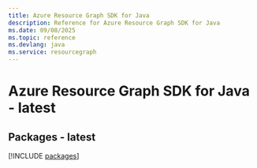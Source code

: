 ```yaml
---
title: Azure Resource Graph SDK for Java
description: Reference for Azure Resource Graph SDK for Java
ms.date: 09/08/2025
ms.topic: reference
ms.devlang: java
ms.service: resourcegraph
---
```

# Azure Resource Graph SDK for Java - latest
## Packages - latest
[!INCLUDE [packages](resource-graph-index.md)]